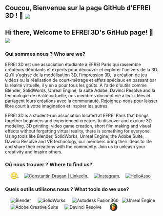 <h2> Coucou, Bienvenue sur la page GitHub d'EFREI 3D ! 👋 <img align="center" alt"French Flag" width="22px" src="https://images.emojiterra.com/twitter/v14.0/128px/1f1eb-1f1f7.png"/> </h2>
<h2> Hi there, Welcome to EFREI 3D's GitHub page! 👋 <img align="center" alt"UK Flag" width="22px" src="https://github.com/EFREI-3D/.github/assets/93822773/a7ca78db-3a01-4c97-b330-602a23c29e68"/> </h2>

<h3> Qui sommes nous ? Who are we? </h3>

EFREI 3D est une association étudiante à EFREI Paris qui rassemble créateurs débutants et experts pour découvrir et explorer l'univers de la 3D. Qu'il s'agisse de la modélisation 3D, l'impression 3D, la création de jeu vidéos ou la réalisation de court-métrage et effets spéciaux en passant par la réalité virtuelle, il y en a pour tous les goûts. À l'aide d'outils comme Blender, SolidWords, Unreal Engine, la suite Adobe, Davinci Resolve and la technologie de réalité virtuelle, nos membres donnent vie à leur idées et partagent leurs créations avec la communauté.
Rejoignez-nous pour laisser libre court à votre imagination et inspirer les autres.

EFREI 3D is a student-run association located at EFREI Paris that brings together beginners and experienced creators to discover and explore 3D modeling, 3D printing, video game creation, short film making and visual effects without forgetting virtual reality, there is something for everyone. Using tools like Blender, SolidWorks, Unreal Engine, the Adobe Suite, Davinci Resolve and VR technology, our members bring their ideas to life and share their creations with the community. Join us to unleash your creativity and inspire others.

<h3>Où nous trouver ? Where to find us?</h3>
<p>
    &emsp;
    <a href="https://www.efrei3d.fr/" target="_blank">
        <img align="center" alt="Website" width="22px" src="https://raw.githubusercontent.com/Ollianels/myicons/main/yellow-globe-icon.png" />
    </a>
    &emsp;
    <a href="https://www.linkedin.com/company/efrei-3d/" target="_blank">
        <img align="center" alt="Constantin Dragan | LinkedIn" width="25px" src="https://github.com/EFREI-3D/.github/assets/93822773/4a5dc82c-ac26-447b-869b-3f88f2146112" />
    </a>
    &emsp;
    <a href="https://www.instagram.com/efrei3d/" target="_blank">
        <img align="center" alt="Instagram" width="26px" src="https://upload.wikimedia.org/wikipedia/commons/thumb/a/a5/Instagram_icon.png/2048px-Instagram_icon.png" />
    </a>
     &emsp;
    <a href="https://www.helloasso.com/associations/efrei-3d/" target="_blank">
        <img align="center" alt="HelloAsso" width="36px" src="https://asso.compta.com/wp-content/uploads/2019/10/Logo-vertical-bleu.png " />
    </a>
</p>


<h3>Quels outils utilisons nous ? What tools do we use?</h3>
<p>
    &emsp;
    <img align="center" alt="Blender" width="26px" src="https://upload.wikimedia.org/wikipedia/commons/thumb/0/0c/Blender_logo_no_text.svg/2503px-Blender_logo_no_text.svg.png" />
    &emsp;
    <img align="center" alt="SolidWorks" width="32px" src="https://play-lh.googleusercontent.com/xFXqt-xHyKht3CGi-kVR6szgoBxgQNr03XYG7rHyYFMVXGlrQrW99E84tOfFbSRrRQ" />
    &emsp;
    <img align="center" alt="Autodesk Fusion360" width="35px" src="https://cdn.icon-icons.com/icons2/3053/PNG/512/autodesk_fusion_macos_bigsur_icon_190367.png" />
    &nbsp;
    <img align="center" alt="Unreal Engine" width="46px" src="https://cdn2.unrealengine.com/ue-logo-stacked-unreal-engine-w-677x545-fac11de0943f.png" />
    &emsp;
    <img align="center" alt="Adobe Creative Suite" width="26px" src="https://upload.wikimedia.org/wikipedia/commons/thumb/4/4c/Adobe_Creative_Cloud_rainbow_icon.svg/1200px-Adobe_Creative_Cloud_rainbow_icon.svg.png" />
    &emsp;
    <img align="center" alt="Davinci Resolve" width="35px" src="https://upload.wikimedia.org/wikipedia/commons/4/4d/DaVinci_Resolve_Studio.png" />
    &emsp;
    <img align="center" alt="FL Studio" width="35px" src="https://raw.githubusercontent.com/EFREI-3D/.github/main/profile/docs/fl-studio.png" />
</p>
<br>
<br>
